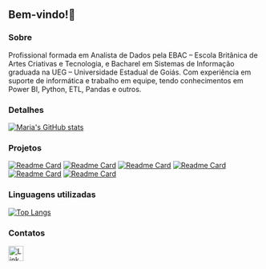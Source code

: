 ## Bem-vindo!👋

### Sobre
Profissional formada em Analista de Dados pela EBAC – Escola Britânica de Artes Criativas e Tecnologia, 
e Bacharel em Sistemas de Informação graduada na UEG – Universidade Estadual de Goiás. Com experiência em suporte de 
informática e trabalho em equipe, tendo conhecimentos em Power BI, Python, ETL, Pandas e outros.

### Detalhes
[![Maria's GitHub stats](https://github-readme-stats.vercel.app/api?username=mariaefoliveira&show_icons=true&theme=dark)](https://github.com/anuraghazra/github-readme-stats)

### Projetos

[![Readme Card](https://gh-readme-stats.vercel.app/api/pin/?username=mariaefoliveira&repo=Projeto-SQL-EBAC-Analise-de-Credito&theme=dark)](https://github.com/mariaefoliveira/Projeto-SQL-EBAC-Analise-de-Credito)
[![Readme Card](https://gh-readme-stats.vercel.app/api/pin/?username=mariaefoliveira&repo=Projeto-Ebac-Analise-telegram-usando-AWS&theme=dark&description_length=50)](https://github.com/mariaefoliveira/Projeto-Ebac-Analise-telegram-usando-AWS)
[![Readme Card](https://gh-readme-stats.vercel.app/api/pin/?username=mariaefoliveira&repo=Tratamento-de-erros-Ebac&theme=dark)](https://github.com/mariaefoliveira/Tratamento-de-erros-Modulo-7-Ebac)
[![Readme Card](https://gh-readme-stats.vercel.app/api/pin/?username=mariaefoliveira&repo=Scripting-Ebac&theme=dark)](https://github.com/mariaefoliveira/Scripting-Modulo-9-Ebac)
[![Readme Card](https://gh-readme-stats.vercel.app/api/pin/?username=mariaefoliveira&repo=Analise-Exploratoria-Ebac&theme=dark)](https://github.com/mariaefoliveira/Analise-Exploratoria-Modulo-16-EBAC)
[![Readme Card](https://gh-readme-stats.vercel.app/api/pin/?username=mariaefoliveira&repo=PowerBI&theme=dark)](https://github.com/mariaefoliveira/PowerBI)


### Linguagens utilizadas 
[![Top Langs](https://github-readme-stats.vercel.app/api/top-langs/?username=mariaefoliveira&layout=compact)](https://github.com/anuraghazra/github-readme-stats)

### Contatos
[<img src='https://img.shields.io/badge/LinkedIn-007785?style=for-the-badge&logo=linkedin&logoColor=white' alt='Linkedin' height='30'>](https://www.linkedin.com/in/maria-eduarda-falcao-de-oliveira/)


